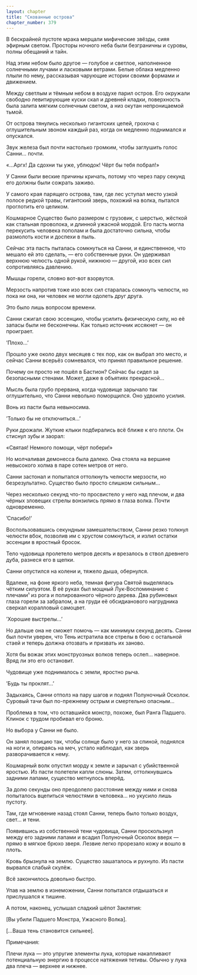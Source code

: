 ```yaml
---
layout: chapter
title: "Скованные острова"
chapter_number: 379
---
```


В бескрайней пустоте мрака мерцали мифические звёзды, сияя эфирным светом. Просторы ночного неба были безграничны и суровы, полны обещаний и тайн.

Над этим небом было другое — голубое и светлое, наполненное солнечными лучами и ласковыми ветрами. Белые облака медленно плыли по нему, рассказывая чарующие истории своими формами и движением.

Между светлым и тёмным небом в воздухе парил остров. Его окружали свободно левитирующие куски скал и древней кладки, поверхность была залита мягким солнечным светом, а низ окутан непроницаемой тьмой.

От острова тянулись несколько гигантских цепей, грохоча с оглушительным звоном каждый раз, когда он медленно поднимался и опускался.

Звук железа был почти настолько громким, чтобы заглушить голос Санни… почти.

«…Аргх! Да сдохни ты уже, ублюдок! Чёрт бы тебя побрал!»

У Санни были веские причины кричать, потому что через пару секунд его должны были сожрать заживо.

У самого края парящего острова, там, где лес уступал место узкой полосе редкой травы, гигантский зверь, похожий на волка, пытался проглотить его целиком.

Кошмарное Существо было размером с грузовик, с шерстью, жёсткой как стальная проволока, и длинной ужасной мордой. Его пасть могла перекусить человека пополам и была достаточно сильна, чтобы размолоть кости и доспехи в пыль.

Сейчас эта пасть пыталась сомкнуться на Санни, и единственное, что мешало ей это сделать, — его собственные руки. Он удерживал верхнюю челюсть одной рукой, нижнюю — другой, изо всех сил сопротивляясь давлению.

Мышцы горели, словно вот-вот взорвутся.

Мерзость напротив тоже изо всех сил старалась сомкнуть челюсти, но пока ни она, ни человек не могли одолеть друг друга.

Это было лишь вопросом времени.

Санни сжигал свою эссенцию, чтобы усилить физическую силу, но её запасы были не бесконечны. Как только источник иссякнет — он проиграет.

’Плохо…’

Прошло уже около двух месяцев с тех пор, как он выбрал это место, и сейчас Санни всерьёз сомневался, что принял правильное решение.

Почему он просто не пошёл в Бастион? Сейчас бы сидел за безопасными стенами. Может, даже в объятиях прекрасной...

Мысль была грубо прервана, когда чудовище зарычало так оглушительно, что Санни невольно поморщился. Оно удвоило усилия.

Вонь из пасти была невыносима.

’Только бы не отключиться…’

Руки дрожали. Жуткие клыки подбирались всё ближе к его плоти. Он стиснул зубы и заорал:

«Святая! Немного помощи, чёрт побери!»

Но молчаливая демонесса была далеко. Она стояла на вершине невысокого холма в паре сотен метров от него.

Санни застонал и попытался оттолкнуть челюсти мерзости, но безрезультатно. Существо было просто слишком сильным...

Через несколько секунд что-то просвистело у него над плечом, и два чёрных зловещих стрелы вонзились прямо в глаза волка. Почти одновременно.

’Спасибо!’

Воспользовавшись секундным замешательством, Санни резко толкнул челюсти вбок, позволив им с хрустом сомкнуться, и излил остатки эссенции в яростный бросок.

Тело чудовища пролетело метров десять и врезалось в ствол древнего дуба, разнеся его в щепки.

Санни опустился на колени и, тяжело дыша, обернулся.

Вдалеке, на фоне яркого неба, темная фигура Святой выделялась чётким силуэтом. В её руках был мощный Лук-Воспоминание с плечами¹ из рога и полированного чёрного дерева. Два рубиновых глаза горели за забралом, а на груди её обсидианового нагрудника сверкал коралловый самоцвет.

’Хорошие выстрелы…’

Но дальше она не сможет помочь — как минимум секунд десять. Санни был почти уверен, что Тень истратила все стрелы в бою с остальной стаей и теперь должна отозвать и призвать их заново.

Хотя бы вожак этих монструозных волков теперь ослеп… наверное. Вряд ли это его остановит.

Чудовище уже поднималось с земли, яростно рыча.

’Будь ты проклят…’

Задыхаясь, Санни отполз на пару шагов и поднял Полуночный Осколок. Суровый тачи был по-прежнему острым и смертельно опасным…

Проблема в том, что оставшийся монстр, похоже, был Ранга Падшего. Клинок с трудом пробивал его броню.

Но выбора у Санни не было.

Он занял позицию так, чтобы солнце было у него за спиной, поднялся на ноги и, опираясь на меч, устало наблюдал, как зверь разворачивается к нему.

Кошмарный волк опустил морду к земле и зарычал с убийственной яростью. Из пасти полетели капли слюны. Затем, оттолкнувшись задними лапами, существо метнулось вперёд.

За долю секунды оно преодолело расстояние между ними и снова попыталось вцепиться челюстями в человека… но укусило лишь пустоту.

Там, где мгновение назад стоял Санни, теперь было только воздух, свет… и тени.

Появившись из собственной тени чудовища, Санни проскользнул между его задними лапами и всадил Полуночный Осколок вверх — прямо в мягкое брюхо зверя. Лезвие легко прорезало кожу и вошло в плоть.

Кровь брызнула на землю. Существо зашаталось и рухнуло. Из пасти вырвался слабый скулёж.

Всё закончилось довольно быстро.

Упав на землю в изнеможении, Санни попытался отдышаться и прислушался к тишине.

А потом, наконец, услышал сладкий шёпот Заклятия:

[Вы убили Падшего Монстра, Ужасного Волка].

[…Ваша тень становится сильнее].

Примечания:

Плечи лука — это упругие элементы лука, которые накапливают потенциальную энергию в процессе натяжения тетивы. Обычно у лука два плеча — верхнее и нижнее.